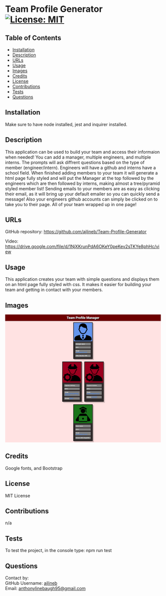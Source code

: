 
# Team Profile Generator [![License: MIT](https://img.shields.io/badge/License-MIT-yellow.svg)](https://opensource.org/licenses/MIT)  

## Table of Contents  

* [Installation](#installation)
* [Description](#description)
* [URLs](#urls)
* [Usage](#usage)
* [Images](#images)
* [Credits](#credits)
* [License](#license)
* [Contributions](#contributions)
* [Tests](#tests)
* [Questions](#questions)

## Installation  

Make sure to have node installed, jest and inquirer installed.  

## Description  

This application can be used to build your team and access their informaion when needed! You can add a manager, multiple engineers, and multiple interns. The prompts will ask diffrent questions based on the type of member (engineer/intern). Engineers will have a github and interns have a school field. When finished adding members to your team it will generate a html page fully styled and will put the Manager at the top followed by the engineers which are then followed by interns, making almost a tree/pyramid styled member list! Sending emails to your members are as easy as clicking their email, as it will bring up your default emailer so you can quickly send a message! Also your engineers github accounts can simply be clicked on to take you to their page. All of your team wrapped up in one page!  

## URLs  

GitHub repository: https://github.com/ajlineb/Team-Profile-Generator  

Video: https://drive.google.com/file/d/1NjXKrunPdA6OKeY0peKev2sTKYe8phHc/view  

## Usage  

This application creates your team with simple questions and displays them on an html page fully styled with css. It makes it easier for building your team and getting in contact with your members.  

## Images  

![alt website](./dist/images/teamProfileManager.png)  

## Credits  

Google fonts, and Bootstrap  

## License  

MIT License  

## Contributions  

n/a  

## Tests  

To test the project, in the console type: npm run test  

## Questions  

Contact by:  
GitHub Username: [ajlineb](https://github.com/ajlineb)  
Email: anthonylinebaugh95@gmail.com